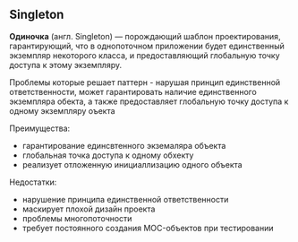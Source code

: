 ## Singleton

**Одиночка** (англ. Singleton) — порождающий шаблон проектирования, гарантирующий, что в однопоточном приложении будет единственный экземпляр некоторого класса, и предоставляющий глобальную точку доступа к этому экземпляру.

Проблемы которые решает паттерн - нарушая принцип единственной ответственности, может гарантировать наличие единственного экземпляра обекта, 
а также предоставляет глобальную точку доступа к одному экземпляру оъекта 

Преимущества:
- гарантирование единсвтенного экземаляра объекта
- глобальная точка доступа к одному обхекту
- реализует отложенную инициаллизацию одного объекта

Недостатки:
- нарушение принципа единственной ответственности
- маскирует плохой дизайн проекта
- проблемы многопоточности
- требует постоянного создания MOC-объектов при тестировании